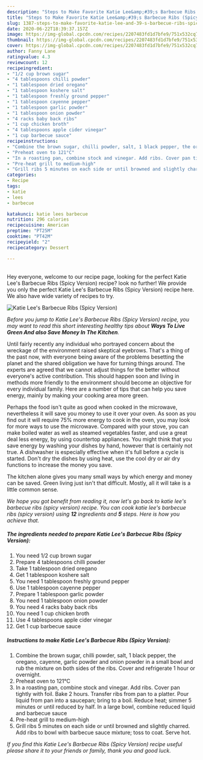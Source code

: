 ```yaml
---
description: "Steps to Make Favorite Katie Lee&amp;#39;s Barbecue Ribs (Spicy Version)"
title: "Steps to Make Favorite Katie Lee&amp;#39;s Barbecue Ribs (Spicy Version)"
slug: 1387-steps-to-make-favorite-katie-lee-and-39-s-barbecue-ribs-spicy-version
date: 2020-06-22T18:39:37.157Z
image: https://img-global.cpcdn.com/recipes/2207483fd1d7bfe9/751x532cq70/katie-lees-barbecue-ribs-spicy-version-recipe-main-photo.jpg
thumbnail: https://img-global.cpcdn.com/recipes/2207483fd1d7bfe9/751x532cq70/katie-lees-barbecue-ribs-spicy-version-recipe-main-photo.jpg
cover: https://img-global.cpcdn.com/recipes/2207483fd1d7bfe9/751x532cq70/katie-lees-barbecue-ribs-spicy-version-recipe-main-photo.jpg
author: Fanny Lane
ratingvalue: 4.3
reviewcount: 12
recipeingredient:
- "1/2 cup brown sugar"
- "4 tablespoons chilli powder"
- "1 tablespoon dried oregano"
- "1 tablespoon koshere salt"
- "1 tablespoon freshly ground pepper"
- "1 tablespoon cayenne pepper"
- "1 tablespoon garlic powder"
- "1 tablespoon onion powder"
- "4 racks baby back ribs"
- "1 cup chicken broth"
- "4 tablespoons apple cider vinegar"
- "1 cup barbecue sauce"
recipeinstructions:
- "Combine the brown sugar, chilli powder, salt, 1 black pepper, the oregano, cayenne, garlic powder and onion powder in a small bowl and rub the mixture on both sides of the ribs. Cover and refrigerate 1 hour or overnight."
- "Preheat oven to 121°C"
- "In a roasting pan, combine stock and vinegar. Add ribs. Cover pan tightly with foil. Bake 2 hours. Transfer ribs from pan to a platter. Pour liquid from pan into a saucepan; bring to a boil. Reduce heat; simmer 5 minutes or until reduced by half. In a large bowl, combine reduced liquid and barbecue sauce"
- "Pre-heat grill to medium-high"
- "Grill ribs 5 minutes on each side or until browned and slightly charred. Add ribs to bowl with barbecue sauce mixture; toss to coat. Serve hot."
categories:
- Recipe
tags:
- katie
- lees
- barbecue

katakunci: katie lees barbecue 
nutrition: 296 calories
recipecuisine: American
preptime: "PT25M"
cooktime: "PT42M"
recipeyield: "2"
recipecategory: Dessert

---
```

<br>
Hey everyone, welcome to our recipe page, looking for the perfect Katie Lee&#39;s Barbecue Ribs (Spicy Version) recipe? look no further! We provide you only the perfect Katie Lee&#39;s Barbecue Ribs (Spicy Version) recipe here. We also have wide variety of recipes to try.
<br>


![Katie Lee&#39;s Barbecue Ribs (Spicy Version)](https://img-global.cpcdn.com/recipes/2207483fd1d7bfe9/751x532cq70/katie-lees-barbecue-ribs-spicy-version-recipe-main-photo.jpg)

<i>Before you jump to Katie Lee&#39;s Barbecue Ribs (Spicy Version) recipe, you may want to read this short interesting healthy tips about 
<strong>Ways To Live Green And also Save Money In The Kitchen</strong>.</i>
</br>

Until fairly recently any individual who portrayed concern about the wreckage of the environment raised skeptical eyebrows. That's a thing of the past now, with everyone being aware of the problems besetting the planet and the shared obligation we have for turning things around. The experts are agreed that we cannot adjust things for the better without everyone's active contribution. This should happen soon and living in methods more friendly to the environment should become an objective for every individual family. Here are a number of tips that can help you save energy, mainly by making your cooking area more green.

Perhaps the food isn't quite as good when cooked in the microwave, nevertheless it will save you money to use it over your oven. As soon as you find out it will require 75% more energy to cook in the oven, you may look for more ways to use the microwave. Compared with your stove, you can make boiled water as well as steamed vegetables faster, and use a great deal less energy, by using countertop appliances. You might think that you save energy by washing your dishes by hand, however that is certainly not true. A dishwasher is especially effective when it's full before a cycle is started. Don't dry the dishes by using heat, use the cool dry or air dry functions to increase the money you save.

The kitchen alone gives you many small ways by which energy and money can be saved. Green living just isn't that difficult. Mostly, all it will take is a little common sense.


<i>We hope you got benefit from reading it, now let's go back to katie lee&#39;s barbecue ribs (spicy version) recipe. You can cook katie lee&#39;s barbecue ribs (spicy version) using <strong>12</strong> ingredients and <strong>5</strong> steps. Here is how you achieve that.
</i>

##### The ingredients needed to prepare Katie Lee&#39;s Barbecue Ribs (Spicy Version):

1. You need 1/2 cup brown sugar
1. Prepare 4 tablespoons chilli powder
1. Take 1 tablespoon dried oregano
1. Get 1 tablespoon koshere salt
1. You need 1 tablespoon freshly ground pepper
1. Use 1 tablespoon cayenne pepper
1. Prepare 1 tablespoon garlic powder
1. You need 1 tablespoon onion powder
1. You need 4 racks baby back ribs
1. You need 1 cup chicken broth
1. Use 4 tablespoons apple cider vinegar
1. Get 1 cup barbecue sauce


##### Instructions to make Katie Lee&#39;s Barbecue Ribs (Spicy Version):

1. Combine the brown sugar, chilli powder, salt, 1 black pepper, the oregano, cayenne, garlic powder and onion powder in a small bowl and rub the mixture on both sides of the ribs. Cover and refrigerate 1 hour or overnight.
1. Preheat oven to 121°C
1. In a roasting pan, combine stock and vinegar. Add ribs. Cover pan tightly with foil. Bake 2 hours. Transfer ribs from pan to a platter. Pour liquid from pan into a saucepan; bring to a boil. Reduce heat; simmer 5 minutes or until reduced by half. In a large bowl, combine reduced liquid and barbecue sauce
1. Pre-heat grill to medium-high
1. Grill ribs 5 minutes on each side or until browned and slightly charred. Add ribs to bowl with barbecue sauce mixture; toss to coat. Serve hot.


<i>If you find this Katie Lee&#39;s Barbecue Ribs (Spicy Version) recipe useful please share it to your friends or family, thank you and good luck.</i>
